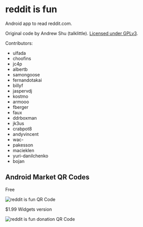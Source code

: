 reddit is fun
=============

Android app to read reddit.com.

Original code by Andrew Shu (talklittle). [Licensed under GPLv3][license].

Contributors:

* ulfada
* choofins
* jc4p
* albertb
* samongoose
* fernandotakai
* billyf
* jaspervdj
* kostmo
* armooo
* fberger
* faux
* ddrboxman
* jk3us
* crabpot8
* andyvincent
* wac-
* pakesson
* macieklen
* yuri-danilchenko
* bojan

Android Market QR Codes
----------------

Free

![reddit is fun QR
Code](http://chart.apis.google.com/chart?cht=qr&chs=120x120&chl=market%3A%2F%2Fdetails%3Fid%3Dcom.andrewshu.android.reddit
 "Scan with a QR Code reader")

$1.99 Widgets version

![reddit is fun donation QR
Code](http://chart.apis.google.com/chart?cht=qr&chs=120x120&chl=market%3A%2F%2Fdetails%3Fid%3Dcom.andrewshu.android.redditdonation
"Scan with a QR Code reader; $1.99 Widgets version")

[license]: http://github.com/talklittle/reddit-is-fun/blob/master/COPYING
